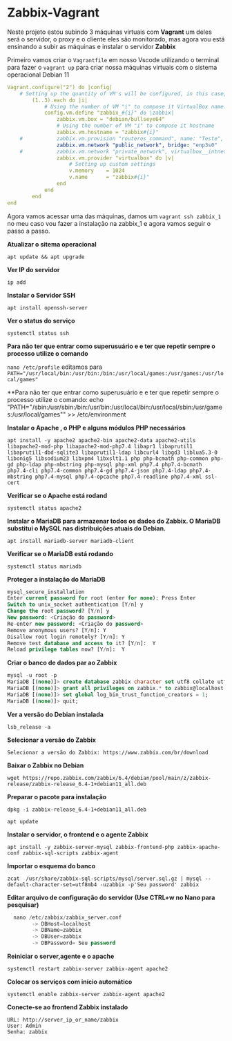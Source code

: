 # Zabbix-Vagrant

Neste projeto estou subindo 3 máquinas virtuais com **Vagrant** um deles será o servidor, o proxy e o cliente eles são monitorado, mas agora vou está ensinando a subir as máquinas e instalar o servidor **Zabbix**

Primeiro vamos criar o `Vagrantfile` em nosso Vscode utilizando o terminal para fazer o `vagrant up` para criar nossa máquinas virtuais com o sistema operacional Debian 11

~~~yml
Vagrant.configure("2") do |config|
    # Setting up the quantity of VM's will be configured, in this case, 1 to 4.
        (1..3).each do |i| 
            # Using the number of VM "i" to compose it VirtualBox name.
            config.vm.define "zabbix_#{i}" do |zabbix|
                zabbix.vm.box = "debian/bullseye64"
                # Using the number of VM "i" to compose it hostname
                zabbix.vm.hostname = "zabbix#{i}"
    #           zabbix.vm.provision "routeros_command", name: "Teste", command: "/system resource print"
                zabbix.vm.network "public_network", bridge: "enp3s0"
    # 	        zabbix.vm.network "private_network", virtualbox__intnet: "lan#{i}", auto_config: false
                zabbix.vm.provider "virtualbox" do |v| 
                    # Setting up custom settings
                    v.memory    = 1024
                    v.name      = "zabbix#{i}"
                end
            end
        end 
end
~~~


Agora vamos acessar uma das máquinas, damos um `vagrant ssh zabbix_1` no meu caso vou fazer a instalação na zabbix_1 e agora vamos seguir o passo a passo. 

**Atualizar o sitema operacional**

`apt update && apt upgrade`

**Ver IP do servidor**

`ip add`

**Instalar o Servidor SSH**

`apt install openssh-server`

**Ver o status do serviço**

`systemctl status ssh`


**Para não ter que entrar como superusuário e e ter que repetir sempre o processo utilize o comando**

`nano /etc/profile` 
editamos para `PATH="/usr/local/bin:/usr/bin:/bin:/usr/local/games:/usr/games:/usr/local/games"`


**Para não ter que entrar como superusuário e e ter que repetir sempre o processo utilize o comando:
 echo "PATH="/sbin:/usr/sbin:/bin:/usr/bin:/usr/local/bin:/usr/local/sbin:/usr/games:/usr/local/games"" >> /etc/environment 

**Instalar o Apache , o PHP e alguns módulos PHP necessários**

`apt install -y apache2 apache2-bin apache2-data apache2-utils libapache2-mod-php libapache2-mod-php7.4 libapr1 libaprutil1 libaprutil1-dbd-sqlite3 libaprutil1-ldap libcurl4 libgd3 liblua5.3-0 libonig5 libsodium23 libxpm4 libxslt1.1 php php-bcmath php-common php-gd php-ldap php-mbstring php-mysql php-xml php7.4 php7.4-bcmath php7.4-cli php7.4-common php7.4-gd php7.4-json php7.4-ldap php7.4-mbstring php7.4-mysql php7.4-opcache php7.4-readline php7.4-xml ssl-cert`

**Verificar se o Apache está rodand**

`systemctl status apache2`

**Instalar o MariaDB para armazenar todos os dados do Zabbix. O MariaDB substitui o MySQL nas distribuições atuais do Debian.**

`apt install mariadb-server mariadb-client`

**Verificar se o MariaDB está rodando**

`systemctl status mariadb`

**Proteger a instalação do MariaDB**

~~~sql
mysql_secure_installation
Enter current password for root (enter for none): Press Enter
Switch to unix_socket authentication [Y/n] y
Change the root password? [Y/n] y
New password: <Criação do password>
Re-enter new password: <Criação do password>
Remove anonymous users? [Y/n]: Y
Disallow root login remotely? [Y/n]: Y
Remove test database and access to it? [Y/n]:  Y
Reload privilege tables now? [Y/n]:  Y
~~~

**Criar o banco de dados par ao Zabbix**

~~~~sql
mysql -u root -p
MariaDB [(none)]> create database zabbix character set utf8 collate utf8_bin;
MariaDB [(none)]> grant all privileges on zabbix.* to zabbix@localhost identified by '123456';
MariaDB [(none)]> set global log_bin_trust_function_creators = 1;
MariaDB [(none)]> quit; 
~~~~

**Ver a versão do Debian instalada**

`lsb_release -a`

**Selecionar a versão do Zabbix**

`Selecionar a versão do Zabbix: https://www.zabbix.com/br/download`

**Baixar o Zabbix no Debian**

`wget https://repo.zabbix.com/zabbix/6.4/debian/pool/main/z/zabbix-release/zabbix-release_6.4-1+debian11_all.deb`

**Preparar o pacote para instalação**

`dpkg -i zabbix-release_6.4-1+debian11_all.deb`

`apt update`

**Instalar o servidor, o frontend e o agente Zabbix**

`apt install -y zabbix-server-mysql zabbix-frontend-php zabbix-apache-conf zabbix-sql-scripts zabbix-agent`

**Importar o esquema do banco**

`zcat  /usr/share/zabbix-sql-scripts/mysql/server.sql.gz | mysql --default-character-set=utf8mb4 -uzabbix -p'Seu password' zabbix`

**Editar arquivo de configuração do servidor (Use CTRL+w no Nano para pesquisar)**

~~~sql	
  nano /etc/zabbix/zabbix_server.conf 
		-> DBHost=localhost
		-> DBName=zabbix
		-> DBUser=zabbix
		-> DBPassword= Seu password	
~~~

**Reiniciar o server,agente e o apache** 

`systemctl restart zabbix-server zabbix-agent apache2`

**Colocar os serviços com início automático**

`systemctl enable zabbix-server zabbix-agent apache2`

**Conecte-se ao frontend Zabbix instalado**

~~~
URL: http://server_ip_or_name/zabbix 
User: Admin
Senha: zabbix
~~~













